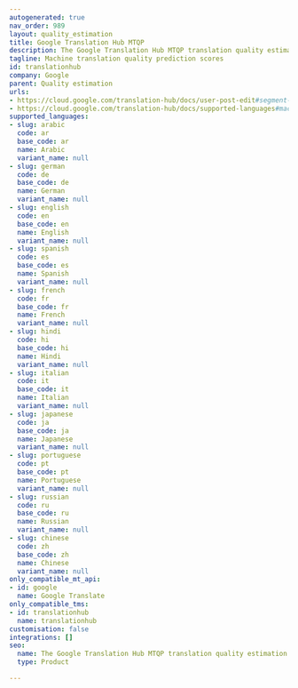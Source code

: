 ```yaml
---
autogenerated: true
nav_order: 989
layout: quality_estimation
title: Google Translation Hub MTQP
description: The Google Translation Hub MTQP translation quality estimation API
tagline: Machine translation quality prediction scores
id: translationhub
company: Google
parent: Quality estimation
urls:
- https://cloud.google.com/translation-hub/docs/user-post-edit#segment-details
- https://cloud.google.com/translation-hub/docs/supported-languages#machine_translation_quality_prediction_model
supported_languages:
- slug: arabic
  code: ar
  base_code: ar
  name: Arabic
  variant_name: null
- slug: german
  code: de
  base_code: de
  name: German
  variant_name: null
- slug: english
  code: en
  base_code: en
  name: English
  variant_name: null
- slug: spanish
  code: es
  base_code: es
  name: Spanish
  variant_name: null
- slug: french
  code: fr
  base_code: fr
  name: French
  variant_name: null
- slug: hindi
  code: hi
  base_code: hi
  name: Hindi
  variant_name: null
- slug: italian
  code: it
  base_code: it
  name: Italian
  variant_name: null
- slug: japanese
  code: ja
  base_code: ja
  name: Japanese
  variant_name: null
- slug: portuguese
  code: pt
  base_code: pt
  name: Portuguese
  variant_name: null
- slug: russian
  code: ru
  base_code: ru
  name: Russian
  variant_name: null
- slug: chinese
  code: zh
  base_code: zh
  name: Chinese
  variant_name: null
only_compatible_mt_api:
- id: google
  name: Google Translate
only_compatible_tms:
- id: translationhub
  name: translationhub
customisation: false
integrations: []
seo:
  name: The Google Translation Hub MTQP translation quality estimation API
  type: Product

---
```


